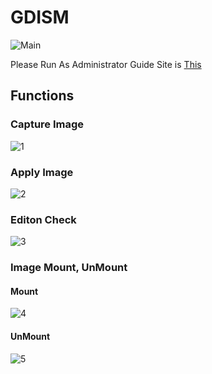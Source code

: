 # GDISM
![Main](https://user-images.githubusercontent.com/91373043/148665436-6cb74bf8-78bf-4bbb-8505-ac9bb8cc0414.png)

Please Run As Administrator
Guide Site is <a rel="license" href="https://owenxp.github.io/gdism/">This</a>
## Functions
### Capture Image

![1](https://user-images.githubusercontent.com/91373043/148665439-ab91c169-9bfb-47eb-b9ac-15d35762d784.png)

### Apply Image

![2](https://user-images.githubusercontent.com/91373043/148665453-781787cd-03ab-4c36-a641-7f19371d3851.png)

### Editon Check

![3](https://user-images.githubusercontent.com/91373043/148665462-06726a61-5876-4cdb-9b65-d5b53d11fda7.png)

### Image Mount, UnMount
#### Mount

![4](https://user-images.githubusercontent.com/91373043/148665497-ab21516f-32fe-4c8b-a20f-99d4cb6c2534.png)

#### UnMount

![5](https://user-images.githubusercontent.com/91373043/148665506-a8eea69b-d78b-421c-ad1f-acfaae5f2b1d.png)
